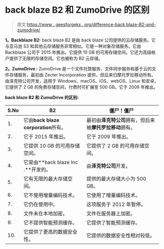 # back blaze B2 和 ZumoDrive 的区别

> 原文:[https://www . geesforgeks . org/difference-back blaze-B2-and-zumodrive/](https://www.geeksforgeeks.org/difference-between-backblaze-b2-and-zumodrive/)

**1。Backblaze B2:**
back blaze B2 是由 back blaze 公司提供的云存储服务。它与亚马逊 S3 和其他云存储服务非常相似。它是一种对象存储服务。它由 Backblaze 公司于 2015 年推出。它提供 10 GB 的可用存储空间。它还为高级帐户提供了无限的存储空间。它也被称为 B2 云存储。

**2。ZumoDrive :**
ZumoDrive 是一个文件托管服务、文件同步服务和基于云的文件存储服务，最初由 Zecter Incorporation 提供，但后来归摩托罗拉移动所有。由泽克特公司开发，适用于 Windows、macOS、iOS、webOS、Linux 和安卓。它提供了 2 GB 的免费存储空间，付费时可扩展至 500 GB。它于 2009 年推出。

**back blaze B2 和 ZumoDrive 的区别:**

<center>

| S.No | B2 | 僵尸！僵尸 |
| --- | --- | --- |
| 1. | 它由**back blaze corporation**所有。 | 最初由**泽克特公司**拥有，但后来被**摩托罗拉移动**拥有。 |
| 2. | 它于 2015 年推出。 | 它于 2009 年推出。 |
| 3. | 它提供 10 GB 的可用存储空间。 | 它提供了 2 GB 的可用存储空间。 |
| 4. | 它是由**back blaze Inc .**开发的。 | 由**泽克特公司**开发。 |
| 5. | 它有无限的最大存储空间。 | 提供的最大存储大小为 500 GB。 |
| 6. | 它不使用增量编码技术。 | 它使用了增量编码技术。 |
| 7. | 它仍在使用中。 | 这项服务于 2012 年暂停。 |
| 8. | 文件未在本地加密。 | 文件在服务器上加密。 |
| 9. | 它不提供智能预测缓存。 | 它提供了智能预测缓存。 |
| 10. | 它提供了更高的数据安全性。 | 它提供的数据安全性相对较低。 |

</center>